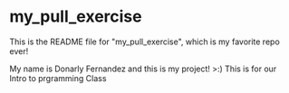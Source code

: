 # my_pull_exercise

This is the README file for "my_pull_exercise", which is my favorite repo ever!

My name is Donarly Fernandez and this is my project! >:)
This is for our Intro to prgramming Class
